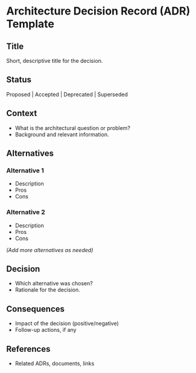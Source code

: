 # Architecture Decision Record (ADR) Template

## Title
Short, descriptive title for the decision.

## Status
Proposed | Accepted | Deprecated | Superseded

## Context
- What is the architectural question or problem?
- Background and relevant information.

## Alternatives
### Alternative 1
- Description
- Pros
- Cons

### Alternative 2
- Description
- Pros
- Cons

*(Add more alternatives as needed)*

## Decision
- Which alternative was chosen?
- Rationale for the decision.

## Consequences
- Impact of the decision (positive/negative)
- Follow-up actions, if any

## References
- Related ADRs, documents, links
